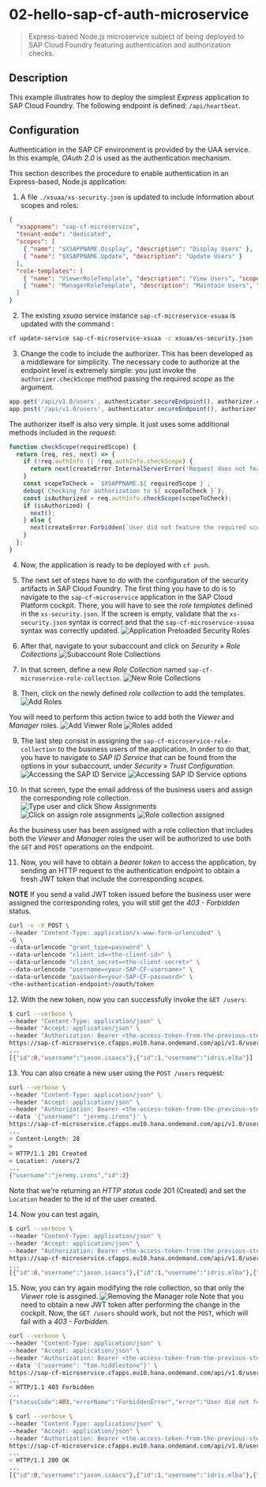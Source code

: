 # 02-hello-sap-cf-auth-microservice
> Express-based Node.js microservice subject of being deployed to SAP Cloud Foundry featuring authentication and authorization checks.

## Description

This example illustrates how to deploy the simplest *Express* application to SAP Cloud Foundry.
The following endpoint is defined: `/api/heartbeat`.

## Configuration
Authentication in the SAP CF environment is provided by the UAA service. In this example, *OAuth 2.0* is used as the authentication mechanism.

This section describes the procedure to enable authentication in an Express-based, Node.js application:

1. A file `./xsuaa/xs-security.json` is updated to include information about scopes and roles:
```json
{
  "xsappname": "sap-cf-microservice",
  "tenant-mode": "dedicated",
  "scopes": [
    { "name": "$XSAPPNAME.Display", "description": "Display Users" },
    { "name": "$XSAPPNAME.Update", "description": "Update Users" }
  ],
  "role-templates": [
    { "name": "ViewerRoleTemplate", "description": "View Users", "scope-references": [ "$XSAPPNAME.Display" ] },
    { "name": "ManagerRoleTemplate", "description": "Maintain Users", "scope-references": [ "$XSAPPNAME.Display", "$XSAPPNAME.Update" ] }
  ]
}
```

2. The existing *xsuaa* service instance `sap-cf-microservice-xsuaa` is updated with the command :
```bash
cf update-service sap-cf-microservice-xsuaa -c xsuaa/xs-security.json
```

3. Change the code to include the authorizer. This has been developed as a middleware for simplicity.
The necessary code to authorize at the endpoint level is extremely simple: you just invoke the `authorizer.checkScope` method passing the required *scope* as the argument.
```javascript
app.get('/api/v1.0/users', authenticator.secureEndpoint(), authorizer.checkScope('Display'), api.users.getUsers);
app.post('/api/v1.0/users', authenticator.secureEndpoint(), authorizer.checkScope('Update'), api.users.createUser);
```

The authorizer itself is also very simple. It just uses some additional methods included in the *request*:
```javascript
function checkScope(requiredScope) {
  return (req, res, next) => {
    if (!req.authInfo || !req.authInfo.checkScope) {
      return next(createError.InternalServerError('Request does not feature the necessary authorization support'));
    }
    const scopeToCheck = `$XSAPPNAME.${ requiredScope }`;
    debug(`Checking for authorization to ${ scopeToCheck }`);
    const isAuthorized = req.authInfo.checkScope(scopeToCheck);
    if (isAuthorized) {
      next();
    } else {
      next(createError.Forbidden(`User did not feature the required scope: ${ requiredScope }`));
    }
  };
}
```

4. Now, the application is ready to be deployed with `cf push`.

5. The next set of steps have to do with the configuration of the security artifacts in SAP Cloud Foundry. The first thing you have to do is to navigate to the `sap-cf-microservice` application in the SAP Cloud Platform cockpit. There, you will have to see the *role templates* defined in the `xs-security.json`.
If the screen is empty, validate that the `xs-security.json` syntax is correct and that the `sap-cf-microservice-xsuaa` syntax was correctly updated.
![Application Preloaded Security Roles](./images/001.png)

6. After that, navigate to your subaccount and click on *Security* &raquo; *Role Collections*
![Subaccount Role Collections](./images/002.png)

7. In that screen, define a new *Role Collection* named `sap-cf-microservice-role-collection`.
![New Role Collections](./images/003.png)

8. Then, click on the newly defined *role collection* to add the templates. 
![Add Roles](./images/004.png)

You will need to perform this action twice to add both the *Viewer* and *Manager* roles.
![Add Viewer Role](./images/005.png)
![Roles added](./images/006.png)

9. The last step consist in assigning the `sap-cf-microservice-role-collection` to the business users of the application. In order to do that, you have to navigate to *SAP ID Service* that can be found from the options in your subaccount, under *Security* &raquo; *Trust Configuration*.
![Accessing the SAP ID Service](./images/007.png)
![Accessing SAP ID Service options](./images/008.png)

10. In that screen, type the email address of the business users and assign the corresponding role collection.
![Type user and click Show Assignments](./images/009.png)
![Click on assign role assignments](./images/010.png)
![Role collection assigned](./images/011.png)

As the business user has been assigned with a role collection that includes both the *Viewer* and *Manager* roles the user will be authorized to use both the `GET` and `POST` operations on the endpoint.

11. Now, you will have to obtain a *bearer token* to access the application, by sending an HTTP request to the authentication endpoint to obtain a fresh JWT token that include the corresponding *scopes*.

**NOTE**
If you send a valid JWT token issued before the business user were assigned the corresponding roles, you will still get the *403 - Forbidden* status.
```bash
curl -v -X POST \
--header "Content-Type: application/x-www-form-urlencoded" \
-G \
--data-urlencode "grant_type=password" \
--data-urlencode "client_id=<the-client-id>" \
--data-urlencode "client_secret=<the-client-secret>" \
--data-urlencode "username=<your-SAP-CF-username>" \
--data-urlencode "password=<your-SAP-CF-password>" \
<the-authentication-endpoint>/oauth/token
```

12. With the new token, now you can successfully invoke the `GET /users`:
```bash
$ curl --verbose \
--header "Content-Type: application/json" \
--header "Accept: application/json" \
--header "Authorization: Bearer <the-access-token-from-the-previous-step>" \
https://sap-cf-microservice.cfapps.eu10.hana.ondemand.com/api/v1.0/users
...
[{"id":0,"username":"jason.isaacs"},{"id":1,"username":"idris.elba"}]
```

13. You can also create a new user using the `POST /users` request:
```bash
curl --verbose \
--header "Content-Type: application/json" \
--header "Accept: application/json" \
--header "Authorization: Bearer <the-access-token-from-the-previous-step>" \
--data '{"username": "jeremy.irons"}' \
https://sap-cf-microservice.cfapps.eu10.hana.ondemand.com/api/v1.0/users
...
> Content-Length: 28
>
< HTTP/1.1 201 Created
< Location: /users/2
...
{"username":"jeremy.irons","id":2}
```

Note that we're returning an *HTTP status code* 201 (Created) and set the `Location` header to the id of the user created.  

14. Now you can test again, 
```bash
$ curl --verbose \
--header "Content-Type: application/json" \
--header "Accept: application/json" \
--header "Authorization: Bearer <the-access-token-from-the-previous-step>" \
https://sap-cf-microservice.cfapps.eu10.hana.ondemand.com/api/v1.0/users
...
[{"id":0,"username":"jason.isaacs"},{"id":1,"username":"idris.elba"},{"id":2,"username":"jeremy.irons"}]
```

15. Now, you can try again modifying the role collection, so that only the *Viewer* role is assgined. 
![Removing the Manager role](./images/012.png)
Note that you need to obtain a new JWT token after performing the change in the cockpit. 
Now, the `GET /users` should work, but not the `POST`, which will fail with a *403 - Forbidden*.
```bash
curl --verbose \
--header "Content-Type: application/json" \
--header "Accept: application/json" \
--header "Authorization: Bearer <the-access-token-from-the-previous-step>" \
--data '{"username": "tom.hiddlestone"}' \
https://sap-cf-microservice.cfapps.eu10.hana.ondemand.com/api/v1.0/users
...
< HTTP/1.1 403 Forbidden
...
{"statusCode":403,"errorName":"ForbiddenError","error":"User did not feature the required scope: Update"}
```

```bash
$ curl --verbose \
--header "Content-Type: application/json" \
--header "Accept: application/json" \
--header "Authorization: Bearer <the-access-token-from-the-previous-step>" \
https://sap-cf-microservice.cfapps.eu10.hana.ondemand.com/api/v1.0/users
...
< HTTP/1.1 200 OK
...
[{"id":0,"username":"jason.isaacs"},{"id":1,"username":"idris.elba"},{"id":2,"username":"jeremy.irons"}]
